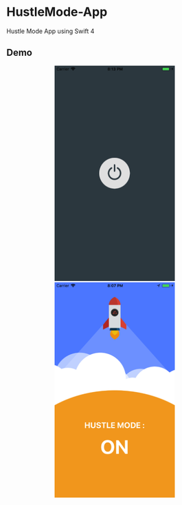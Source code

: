 # HustleMode-App
Hustle Mode App using Swift 4

## Demo
<div align="center">
  <img height="500" src="demo1.png" />
  <img height="500" src="demo2.png" />
</div>
